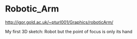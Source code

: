 # Robotic_Arm

http://igor.gold.ac.uk/~pturl001/Graphics/roboticArm/

My first 3D sketch: Robot but the point of focus is only its hand
